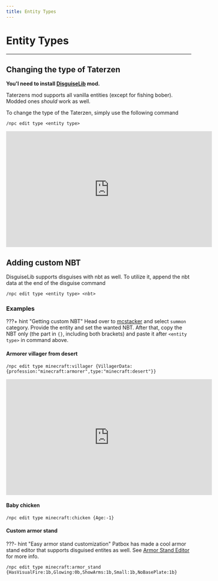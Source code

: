 ```yaml
---
title: Entity Types
---
```



# Entity Types

---


## Changing the type of Taterzen

**You'l need to install [DisguiseLib](https://modrinth.com/mod/disguiselib/versions) mod.**

Taterzens mod supports all vanilla entities (except for fishing bober).
Modded ones *should* work as well.

To change the type of the Taterzen, simply use the following command
```
/npc edit type <entity type>
```

<iframe width="560" height="315" src="https://www.youtube-nocookie.com/embed/OD84_yOOUoA" title="YouTube video player" frameborder="0" allow="accelerometer; autoplay; clipboard-write; encrypted-media; gyroscope; picture-in-picture" allowfullscreen></iframe>

## Adding custom NBT

DisguiseLib supports disguises with nbt as well. To utilize it, append the nbt data at the end of the disguise command
```
/npc edit type <entity type> <nbt>
```

### Examples
???+ hint "Getting custom NBT"
	Head over to [mcstacker](https://mcstacker.net/) and select `summon` category. Provide the entity and set the wanted NBT. After that, copy the NBT only (the part in `{}`, including both brackets) and paste it after `<entity type>` in command above.

#### Armorer villager from desert
```
/npc edit type minecraft:villager {VillagerData:{profession:"minecraft:armorer",type:"minecraft:desert"}}
```

<iframe width="560" height="315" src="https://www.youtube-nocookie.com/embed/jrYyGCQgB-o" title="YouTube video player" frameborder="0" allow="accelerometer; autoplay; clipboard-write; encrypted-media; gyroscope; picture-in-picture" allowfullscreen></iframe>

#### Baby chicken
```
/npc edit type minecraft:chicken {Age:-1}
```

#### Custom armor stand
???- hint "Easy armor stand customization"
	Patbox has made a cool armor stand editor that supports disguised entites as well. See [Armor Stand Editor](https://www.curseforge.com/minecraft/mc-mods/armor-stand-editor) for more info.

```
/npc edit type minecraft:armor_stand {HasVisualFire:1b,Glowing:0b,ShowArms:1b,Small:1b,NoBasePlate:1b}
```